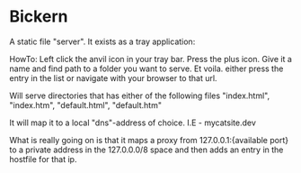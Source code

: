 # Bickern
A static file "server".
It exists as a tray application:

HowTo:
Left click the anvil icon in your tray bar.
Press the plus icon.
Give it a name and find path to a folder you want to serve.
Et voila. either press the entry in the list or navigate with your browser to that url.


Will serve directories that has either of the following files
"index.html",
"index.htm",
"default.html",
"default.htm"

It will map it to a local "dns"-address of choice. I.E - mycatsite.dev

What is really going on is that it maps a proxy from 127.0.0.1:{available port} to a private address in the 127.0.0.0/8 space
and then adds an entry in the hostfile for that ip.
